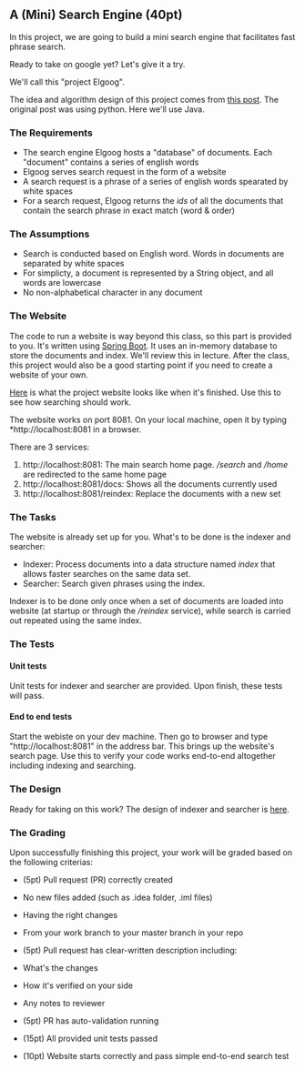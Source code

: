 ## A (Mini) Search Engine (40pt)

In this project, we are going to build a mini search engine that facilitates fast phrase search. 

Ready to take on google yet? Let's give it a try. 

We'll call this "project Elgoog".

The idea and algorithm design of this project comes from [this post](http://www.ardendertat.com/2011/05/30/how-to-implement-a-search-engine-part-1-create-index/). The original post was using python. Here we'll use Java.

### The Requirements

- The search engine Elgoog hosts a "database" of documents. Each "document" contains a series of english words
- Elgoog serves search request in the form of a website
- A search request is a phrase of a series of english words spearated by white spaces
- For a search request, Elgoog returns the *ids* of all the documents that contain the search phrase in exact match (word & order)

### The Assumptions

- Search is conducted based on English word. Words in documents are separated by white spaces
- For simplicty, a document is represented by a String object, and all words are lowercase
- No non-alphabetical character in any document

### The Website

The code to run a website is way beyond this class, so this part is provided to you. It's written using [Spring Boot](https://spring.io/projects/spring-boot). It uses an in-memory database to store the documents and index. We'll review this in lecture. After the class, this project would also be a good starting point if you need to create a website of your own.

[Here](http://ec2-3-128-153-78.us-east-2.compute.amazonaws.com:8081/) is what the project website looks like when it's finished. Use this to see how searching should work.

The website works on port 8081. On your local machine, open it by typing *http://localhost:8081 in a browser.

There are 3 services:

1. http://localhost:8081: The main search home page. */search* and */home* are redirected to the same home page
2. http://localhost:8081/docs: Shows all the documents currently used
3. http://localhost:8081/reindex: Replace the documents with a new set

### The Tasks

The website is already set up for you. What's to be done is the indexer and searcher:

- Indexer: Process documents into a data structure named *index* that allows faster searches on the same data set.
- Searcher: Search given phrases using the index.

Indexer is to be done only once when a set of documents are loaded into website (at startup or through the */reindex* service), while search is carried out repeated using the same index. 

### The Tests

#### Unit tests

Unit tests for indexer and searcher are provided. Upon finish, these tests will pass.

#### End to end tests

Start the webiste on your dev machine. Then go to browser and type "http://localhost:8081" in the address bar. This brings up the website's search page. Use this to verify your code works end-to-end altogether including indexing and searching. 

### The Design

Ready for taking on this work? The design of indexer and searcher is [here](design.md).

### The Grading

Upon successfully finishing this project, your work will be graded based on the following criterias:

-  (5pt) Pull request (PR) correctly created
  - No new files added (such as .idea folder, .iml files)
  - Having the right changes
  - From your work branch to your master branch in your repo
-  (5pt) Pull request has clear-written description including:
  - What's the changes
  - How it's verified on your side
  - Any notes to reviewer

- (5pt) PR has auto-validation running
- (15pt) All provided unit tests passed
- (10pt) Website starts correctly and pass simple end-to-end search test
